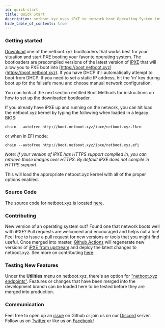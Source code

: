 ```yaml
---
id: quick-start
title: Quick Start
description: netboot.xyz uses iPXE to network boot Operating System installers and utilities from an easy to use menu."
hide_table_of_contents: true
---
```


### Getting started

[Download](https://netboot.xyz/downloads/) one of the netboot.xyz bootloaders that works best for your situation and start PXE booting your favorite operating system.  The bootloaders are precompiled versions of the latest version of [iPXE](https://github.com/ipxe/ipxe) that will allow you to PXE boot into [https://boot.netboot.xyz](https://boot.netboot.xyz).  If you have DHCP it'll automatically attempt to boot from DHCP.  If you need to set a static IP address, hit the 'm' key during boot up for the failsafe menu and choose manual network configuration.

You can look at the next section entitled Boot Methods for instructions on how to set up the downloaded bootloader.

If you already have iPXE up and running on the network, you can hit load the netboot.xyz kernel by typing the following when loaded in a legacy BIOS:

    chain --autofree http://boot.netboot.xyz/ipxe/netboot.xyz.lkrn

or when in EFI mode:
    
    chain --autofree http://boot.netboot.xyz/ipxe/netboot.xyz.efi

*Note: If your version of iPXE has HTTPS support compiled in, you can retrieve those images over HTTPS.  By default iPXE does not compile in HTTPS support.*

This will load the appropriate netboot.xyz kernel with all of the proper options enabled.

### Source Code

The source code for netboot.xyz is located [here](https://github.com/netbootxyz/netboot.xyz).

### Contributing

New version of an operating system out?  Found one that network boots well with iPXE?  Pull requests are welcomed and encouraged and helps out a ton!  Feel free to issue a pull request for new versions or tools that you might find useful.  Once merged into master, [Github Actions](https://github.com/netbootxyz/netboot.xyz/actions) will regenerate new versions of [iPXE from upstream](https://github.com/ipxe/ipxe) and deploy the latest changes to netboot.xyz.  See more on contributing [here](https://netboot.xyz/contributing).

### Testing New Features

Under the **Utilities** menu on netboot.xyz, there's an option for ["netboot.xyz endpoints"](https://github.com/netbootxyz/netboot.xyz/blob/development/roles/netbootxyz/templates/menu/nbxyz.ipxe.j2).  Features or changes that have been merged into the development branch can be loaded here to be tested before they are merged into production.

### Communication

Feel free to open up an [issue](https://github.com/netbootxyz/netboot.xyz/issues/new/choose) on Github or join us on our [Discord](https://discord.gg/An6PA2a) server.  Follow us on [Twitter](https://twitter.com/netbootxyz) or like us on [Facebook](https://www.facebook.com/netboot.xyz)!